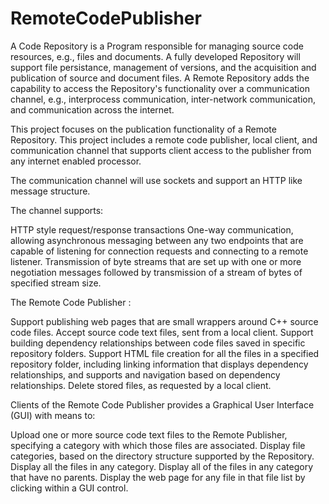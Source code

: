 # RemoteCodePublisher
A Code Repository is a Program responsible for managing source code resources, e.g., files and documents. A fully developed Repository will support file persistance, management of versions, and the acquisition and publication of source and document files. A Remote Repository adds the capability to access the Repository's functionality over a communication channel, e.g., interprocess communication, inter-network communication, and communication across the internet.

This project focuses on the publication functionality of a Remote Repository. This project includes a remote code publisher, local client, and communication channel that supports client access to the publisher from any internet enabled processor.

The communication channel will use sockets and support an HTTP like message structure.

The channel supports:

HTTP style request/response transactions One-way communication, allowing asynchronous messaging between any two endpoints that are capable of listening for connection requests and connecting to a remote listener. Transmission of byte streams that are set up with one or more negotiation messages followed by transmission of a stream of bytes of specified stream size.

The Remote Code Publisher :

Support publishing web pages that are small wrappers around C++ source code files. Accept source code text files, sent from a local client. Support building dependency relationships between code files saved in specific repository folders. Support HTML file creation for all the files in a specified repository folder, including linking information that displays dependency relationships, and supports and navigation based on dependency relationships. Delete stored files, as requested by a local client.

Clients of the Remote Code Publisher provides a Graphical User Interface (GUI) with means to:

Upload one or more source code text files to the Remote Publisher, specifying a category with which those files are associated. Display file categories, based on the directory structure supported by the Repository. Display all the files in any category. Display all of the files in any category that have no parents. Display the web page for any file in that file list by clicking within a GUI control.
